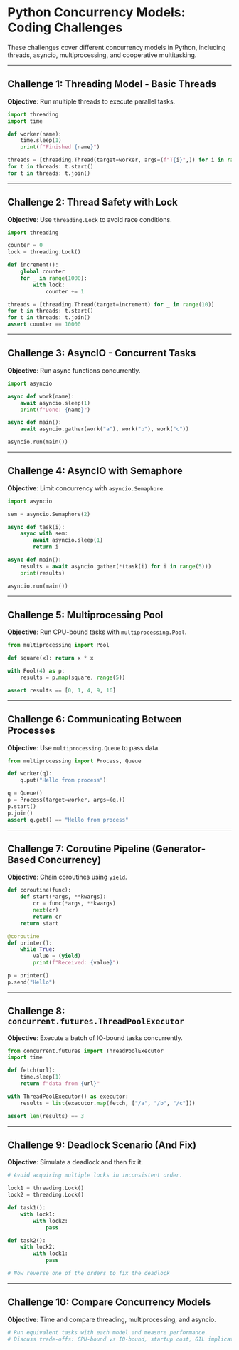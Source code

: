 # Python Concurrency Models: Coding Challenges

These challenges cover different concurrency models in Python, including threads, asyncio, multiprocessing, and cooperative multitasking.

---

## Challenge 1: Threading Model - Basic Threads

**Objective**: Run multiple threads to execute parallel tasks.

```python
import threading
import time

def worker(name):
    time.sleep(1)
    print(f"Finished {name}")

threads = [threading.Thread(target=worker, args=(f"T{i}",)) for i in range(3)]
for t in threads: t.start()
for t in threads: t.join()
```

---

## Challenge 2: Thread Safety with Lock

**Objective**: Use `threading.Lock` to avoid race conditions.

```python
import threading

counter = 0
lock = threading.Lock()

def increment():
    global counter
    for _ in range(1000):
        with lock:
            counter += 1

threads = [threading.Thread(target=increment) for _ in range(10)]
for t in threads: t.start()
for t in threads: t.join()
assert counter == 10000
```

---

## Challenge 3: AsyncIO - Concurrent Tasks

**Objective**: Run async functions concurrently.

```python
import asyncio

async def work(name):
    await asyncio.sleep(1)
    print(f"Done: {name}")

async def main():
    await asyncio.gather(work("a"), work("b"), work("c"))

asyncio.run(main())
```

---

## Challenge 4: AsyncIO with Semaphore

**Objective**: Limit concurrency with `asyncio.Semaphore`.

```python
import asyncio

sem = asyncio.Semaphore(2)

async def task(i):
    async with sem:
        await asyncio.sleep(1)
        return i

async def main():
    results = await asyncio.gather(*(task(i) for i in range(5)))
    print(results)

asyncio.run(main())
```

---

## Challenge 5: Multiprocessing Pool

**Objective**: Run CPU-bound tasks with `multiprocessing.Pool`.

```python
from multiprocessing import Pool

def square(x): return x * x

with Pool(4) as p:
    results = p.map(square, range(5))

assert results == [0, 1, 4, 9, 16]
```

---

## Challenge 6: Communicating Between Processes

**Objective**: Use `multiprocessing.Queue` to pass data.

```python
from multiprocessing import Process, Queue

def worker(q):
    q.put("Hello from process")

q = Queue()
p = Process(target=worker, args=(q,))
p.start()
p.join()
assert q.get() == "Hello from process"
```

---

## Challenge 7: Coroutine Pipeline (Generator-Based Concurrency)

**Objective**: Chain coroutines using `yield`.

```python
def coroutine(func):
    def start(*args, **kwargs):
        cr = func(*args, **kwargs)
        next(cr)
        return cr
    return start

@coroutine
def printer():
    while True:
        value = (yield)
        print(f"Received: {value}")

p = printer()
p.send("Hello")
```

---

## Challenge 8: `concurrent.futures.ThreadPoolExecutor`

**Objective**: Execute a batch of IO-bound tasks concurrently.

```python
from concurrent.futures import ThreadPoolExecutor
import time

def fetch(url):
    time.sleep(1)
    return f"data from {url}"

with ThreadPoolExecutor() as executor:
    results = list(executor.map(fetch, ["/a", "/b", "/c"]))

assert len(results) == 3
```

---

## Challenge 9: Deadlock Scenario (And Fix)

**Objective**: Simulate a deadlock and then fix it.

```python
# Avoid acquiring multiple locks in inconsistent order.
```

```python
lock1 = threading.Lock()
lock2 = threading.Lock()

def task1():
    with lock1:
        with lock2:
            pass

def task2():
    with lock2:
        with lock1:
            pass

# Now reverse one of the orders to fix the deadlock
```

---

## Challenge 10: Compare Concurrency Models

**Objective**: Time and compare threading, multiprocessing, and asyncio.

```python
# Run equivalent tasks with each model and measure performance.
# Discuss trade-offs: CPU-bound vs IO-bound, startup cost, GIL implications.
```


